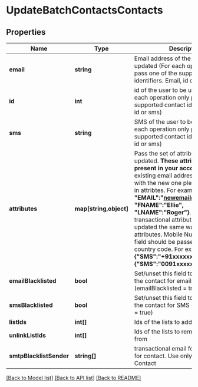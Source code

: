 # UpdateBatchContactsContacts

## Properties
Name | Type | Description | Notes
------------ | ------------- | ------------- | -------------
**email** | **string** | Email address of the user to be updated (For each operation only pass one of the supported contact identifiers. Email, id or sms) | [optional] 
**id** | **int** | id of the user to be updated (For each operation only pass one of the supported contact identifiers. Email, id or sms) | [optional] 
**sms** | **string** | SMS of the user to be updated (For each operation only pass one of the supported contact identifiers. Email, id or sms) | [optional] 
**attributes** | **map[string,object]** | Pass the set of attributes to be updated. **These attributes must be present in your account**. To update existing email address of a contact with the new one please pass EMAIL in attribtes. For example, **{ \"EMAIL\":\"newemail@domain.com\", \"FNAME\":\"Ellie\", \"LNAME\":\"Roger\"}**. Keep in mind transactional attributes can be updated the same way as normal attributes. Mobile Number in **SMS** field should be passed with proper country code. For example: **{\"SMS\":\"+91xxxxxxxxxx\"} or {\"SMS\":\"0091xxxxxxxxxx\"}** | [optional] 
**emailBlacklisted** | **bool** | Set/unset this field to blacklist/allow the contact for emails (emailBlacklisted &#x3D; true) | [optional] 
**smsBlacklisted** | **bool** | Set/unset this field to blacklist/allow the contact for SMS (smsBlacklisted &#x3D; true) | [optional] 
**listIds** | **int[]** | Ids of the lists to add the contact to | [optional] 
**unlinkListIds** | **int[]** | Ids of the lists to remove the contact from | [optional] 
**smtpBlacklistSender** | **string[]** | transactional email forbidden sender for contact. Use only for email Contact | [optional] 

[[Back to Model list]](../../README.md#documentation-for-models) [[Back to API list]](../../README.md#documentation-for-api-endpoints) [[Back to README]](../../README.md)


